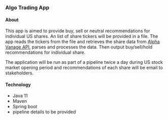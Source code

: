 ### Algo Trading App

#### About
This app is aimed to provide buy, sell or neutral recommendations for individual US shares. An list of share tickers will be provided in a file. The app reads the tickers from the file and retrieves the share data from [Alpha Vanage API](https://rapidapi.com/alphavantage/api/alpha-vantage/), parses and processes the data. Then output buy/sell/hold recommendations for individual share.

The application will be run as part of a pipeline twice a day during US stock market opening period and recommendations of each share will be email to stakeholders.

#### Technology
* Java 11
* Maven
* Spring boot
* pipeline details to be provided


